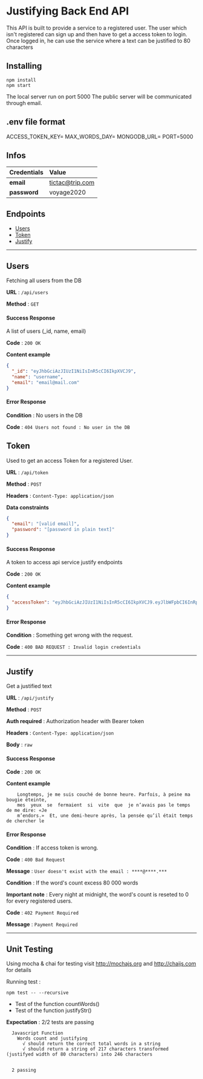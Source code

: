 # Justifying Back End API

This API is built to provide a service to a registered user. The user which isn't registered can sign up and then have to get a access token to login.
Once logged in, he can use the service where a text can be justified to 80 characters

## Installing

```
npm install
npm start
```

The local server run on port 5000
The public server will be communicated through email.

## .env file format

ACCESS_TOKEN_KEY=
MAX_WORDS_DAY=
MONGODB_URL=
PORT=5000

## Infos

| Credentials  | Value           |
| ------------ | :-------------- |
| **email**    | tictac@trip.com |
| **password** | voyage2020      |

## Endpoints

- [Users](#Users)
- [Token](#Token)
- [Justify](#Justify)

---

## Users

Fetching all users from the DB

**URL** : `/api/users`

**Method** : `GET`

#### Success Response

A list of users (\_id, name, email)

**Code** : `200 OK`

**Content example**

```json
{
  "_id": "eyJhbGciAzJIUzI1NiIsInR5cCI6IkpXVCJ9",
  "name": "username",
  "email": "email@mail.com"
}
```

#### Error Response

**Condition** : No users in the DB

**Code** : `404 Users not found : No user in the DB`

## Token

Used to get an access Token for a registered User.

**URL** : `/api/token`

**Method** : `POST`

**Headers** : `Content-Type: application/json`

**Data constraints**

```json
{
  "email": "[valid email]",
  "password": "[password in plain text]"
}
```

#### Success Response

A token to access api service justify endpoints

**Code** : `200 OK`

**Content example**

```json
{
  "accessToken": "eyJhbGciAzJIUzI1NiIsInR5cCI6IkpXVCJ9.eyJlbWFpbCI6InRpY3RhY0B0cmlwLmNvbSIsInBhc3N3b3JkIjoiJDJhJDA4JE1Nc2tTR2w1YUxFbVZzemNtc3d4d08xVjMueUVXMzkwbmliZFFjckKZukZqcDA2ckxUTWRxIiwiaWF0IjoxNjAyNjc3OTM0fQ.s-T2W58zI7saaTxKwVXY4SqsbTKUphRdB4KccoH08Bs"
}
```

#### Error Response

**Condition** : Something get wrong with the request.

**Code** : `400 BAD REQUEST : Invalid login credentials`

---

## Justify

Get a justified text

**URL** : `/api/justify`

**Method** : `POST`

**Auth required** : Authorization header with Bearer token

**Headers** : `Content-Type: application/json`

**Body** : `raw`

#### Success Response

**Code** : `200 OK`

**Content example**

```plain text
	Longtemps, je me suis couché de bonne heure. Parfois, à peine ma bougie éteinte,
	mes  yeux  se  fermaient  si  vite  que  je n’avais pas le temps de me dire: «Je
	m’endors.»  Et, une demi-heure après, la pensée qu’il était temps de chercher le
```

#### Error Response

**Condition** : If access token is wrong.

**Code** : `400 Bad Request`

**Message** : `User doesn't exist with the email : ****@****.***`

**Condition** : If the word's count excess 80 000 words

**Important note** : Every night at midnight, the word's count is reseted to 0 for every registered users.

**Code** : `402 Payment Required`

**Message** : `Payment Required`

---

## Unit Testing

Using mocha & chai for testing
visit http://mochajs.org and http://chaijs.com for details

Running test :

```
npm test -- --recursive
```

- Test of the function countWords()
- Test of the function justifyStr()

**Expectation** : 2/2 tests are passing

```
  Javascript Function
    Words count and justifying
      √ should return the correct total words in a string
      √ should return a string of 217 characters transformed (justifyed width of 80 characters) into 246 characters


  2 passing
```
